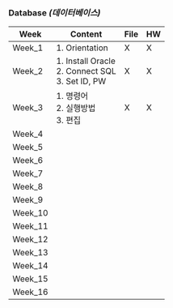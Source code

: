 ### Database *(데이터베이스)*

| Week | Content | File | HW |
| - | - | - | - |
| Week_1 | 1. Orientation | X | X |
| Week_2 | 1. Install Oracle <br> 2. Connect SQL <br> 3. Set ID, PW | X | X |
| Week_3 | 1. 명령어 <br> 2. 실행방법 <br> 3. 편집 | X | X |
| Week_4 | | | |
| Week_5 | | | |
| Week_6 | | | |
| Week_7 | | | |
| Week_8 | | | |
| Week_9 | | | |
| Week_10 | | | |
| Week_11 | | | |
| Week_12 | | | |
| Week_13 | | | |
| Week_14 | | | |
| Week_15 | | | |
| Week_16 | | | |